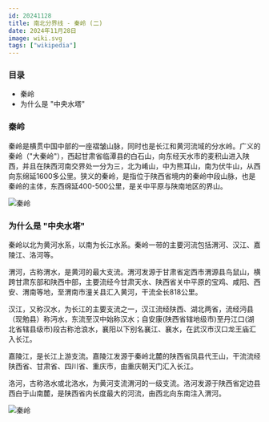```yaml
---
id: 20241128
title: 南北分界线 - 秦岭 (二)
date: 2024年11月28日
image: wiki.svg
tags: ["wikipedia"]
---
```



### 目录

 - 秦岭
 - 为什么是 "中央水塔"


### 秦岭

秦岭是横贯中国中部的一座褶皱山脉，同时也是长江和黄河流域的分水岭。广义的秦岭（"大秦岭"），西起甘肃省临潭县的白石山，向东经天水市的麦积山进入陕西，并且在陕西河南交界处一分为三，北为崤山，中为熊耳山，南为伏牛山，从西向东绵延1600多公里。狭义的秦岭，是指位于陕西省境内的秦岭中段山脉，也是秦岭的主体，东西绵延400-500公里，是关中平原与陕南地区的界山。

![秦岭](https://loongzxl.com/blogs/20241128秦岭1.png)


### 为什么是 "中央水塔"

秦岭以北为黄河水系，以南为长江水系。秦岭一带的主要河流包括渭河、汉江、嘉陵江、洛河等。

渭河，古称渭水，是黄河的最大支流。渭河发源于甘肃省定西市渭源县鸟鼠山，横跨甘肃东部和陕西中部，主要流经今甘肃天水、陕西省关中平原的宝鸡、咸阳、西安、渭南等地，至渭南市潼关县汇入黄河，干流全长818公里。

汉江，又称汉水，为长江的主要支流之一，汉江流经陕西、湖北两省，流经沔县（现勉县）称沔水，东流至汉中始称汉水；自安康(陕西省辖地级市)至丹江口(湖北省辖县级市)段古称沧浪水，襄阳以下别名襄江、襄水，在武汉市汉口龙王庙汇入长江。

嘉陵江，是长江上游支流。嘉陵江发源于秦岭北麓的陕西省凤县代王山，干流流经陕西省、甘肃省、四川省、重庆市，由重庆朝天门汇入长江。

洛河，古称洛水或北洛水，为黄河支流渭河的一级支流。洛河发源于陕西省定边县西白于山南麓，是陕西省内长度最大的河流，由西北向东南注入渭河。


![秦岭](https://loongzxl.com/blogs/20241128秦岭2.png)